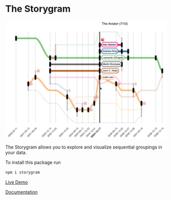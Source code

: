 # The Storygram

<p align="center">
    <img alt="Parcel" src="https://raw.githubusercontent.com/FranzFlueckiger/Storygram/master/doc/src/components/storyGram_Blockbuster.png" width="749">
</p>

The Storygram allows you to explore and visualize sequential groupings in your data.

To install this package run

```sh
npm i storygram
```

<a href="https://storygram-demo.netlify.com/" target="_blank">Live Demo</a>

<a href="https://storygram.netlify.com/" target="_blank">Documentation</a>
